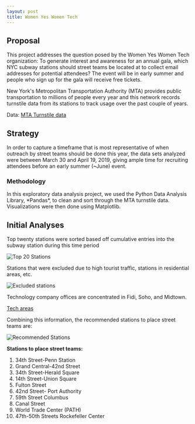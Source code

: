 ```yaml
---
layout: post
title: Women Yes Women Tech
---
```


<h2>Proposal</h2>
This project addresses the question posed by the Women Yes Women Tech organization: To generate interest and awareness for an annual gala, which NYC subway stations should street teams be located at to collect email addresses for potential attendees? The event will be in early summer and people who sign up for the gala will receive free tickets.  

New York's Metropolitan Transportation Authority (MTA) provides public transportation to millions of people every year and this network records turnstile data from its stations to track usage over the past couple of years.

Data: <a href="http://web.mta.info/developers/turnstile.html">MTA Turnstile data</a>

<h2>Strategy</h2>
In order to capture a timeframe that is most representative of when outreach by street teams should be done this year, the data sets analyzed were between March 30 and April 19, 2019, giving ample time for recruiting attendees before an early summer (~June) event.  

<h3>Methodology</h3>
In this exploratory data analysis project, we used the Python Data Analysis Library, *Pandas*, to clean and sort through the MTA turnstile data. Visualizations were then done using Matplotlib.  

<h2>Initial Analyses</h2>

Top twenty stations were sorted based off cumulative entries into the subway station during this time period

![Top 20 Stations]({{sodas32.github.io/images/top20bar.png}})

Stations that were excluded due to high tourist traffic, stations in residential areas, etc. 

![Excluded stations]({{sodas32.github.io/images/greyedouttop20.png}})

Technology company offices are concentrated in Fidi, Soho, and Midtown. 

[Tech areas]({{sodas32.github.io/images/Picture1.png}})

Combining this information, the recommended stations to place street teams are: 

![Recommended Stations]({{sodas32.github.io/images/techtop20.png}})

<strong>Stations to place street teams:</strong>
<ol>
    <li>34th Street-Penn Station</li> 
    <li>Grand Central-42nd Street</li>
    <li>34th Street-Herald Square</li>
    <li>14th Street-Union Square</li>
    <li>Fulton Street</li>
    <li>42nd Street- Port Authority</li> 
    <li>59th Street Columbus</li> 
    <li>Canal Street</li>
    <li>World Trade Center (PATH)</li>
    <li>47th-50th Streets Rockefeller Center</li>
</ol>
